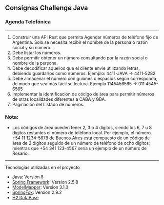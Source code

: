## Consignas Challenge Java
### Agenda Telefónica
***
1. Construir una API Rest que permita Agendar números de teléfono fijo de Argentina.
Solo se necesita recibir el nombre de la persona o razón social y su número.
2. Debe listar los números.
3. Debe permitir obtener un número consultando por la razón social o nombre de la
persona.
4. Debe decodificar aquellos que el cliente envíe utilizando letras, debiendo guardarlos
como números. Ejemplo: 4411-JAVA -> 4411-5282
5. Debe almacenar el número con guiones o espacios según corresponda, de modo que
sea más fácil su lectura. Ejemplo 1145456565 -> 011 4545-6565
6. Implementar la identificación de código de área para permitir números
de otras localidades diferentes a CABA y GBA.
7. Paginación del Listado de números.


### Nota:
- Los códigos de área pueden tener 2, 3 o 4 dígitos, siendo los 6, 7 u 8 dígitos restantes
  el número de teléfono local.
  Por ejemplo, el número +54 11 1234-5678 de Buenos Aires está compuesto de un
  código de área de 2 dígitos seguido de un número de teléfono de ocho dígitos;
  mientras que +54 341 123-4567 sería un ejemplo de un número de Rosario.

[//]: # (### Screenshot)

[//]: # (![Image text]&#40;https://www.united-internet.de/fileadmin/user_upload/Brands/Downloads/Logo_IONOS_by.jpg&#41;)

[//]: # (## Tecnologías)
***
Tecnologías utilizadas en el proyecto
* [Java](https://example.com): Version 8
* [Spring Framework](https://docs.spring.io/spring-boot/docs/2.5.8/reference/htmlsingle/): Version 2.5.8
* [ModelMapper](https://javadoc.io/doc/org.modelmapper/modelmapper/latest/index.html): Version 3.1.0
* [SpringFox](https://springfox.github.io/springfox/docs/2.9.2/): Version 2.9.2
* [H2 DataBase](https://www.baeldung.com/spring-boot-h2-database)
